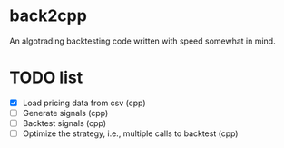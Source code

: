 # back2cpp
An algotrading backtesting code written with speed somewhat in mind.

# TODO list
- [x] Load pricing data from csv (cpp)
- [ ] Generate signals (cpp)
- [ ] Backtest signals (cpp)
- [ ] Optimize the strategy, i.e., multiple calls to backtest (cpp)
